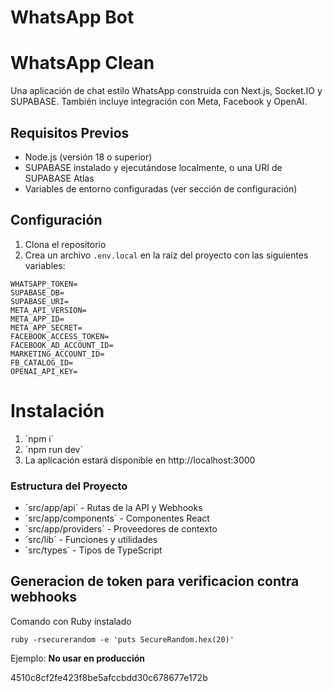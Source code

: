 # WhatsApp Bot

# WhatsApp Clean

Una aplicación de chat estilo WhatsApp construida con Next.js, Socket.IO y SUPABASE. También incluye integración con Meta, Facebook y OpenAI.

## Requisitos Previos

- Node.js (versión 18 o superior)
- SUPABASE instalado y ejecutándose localmente, o una URI de SUPABASE Atlas
- Variables de entorno configuradas (ver sección de configuración)

## Configuración

1. Clona el repositorio
2. Crea un archivo `.env.local` en la raíz del proyecto con las siguientes variables:

```env
WHATSAPP_TOKEN=
SUPABASE_DB=
SUPABASE_URI=
META_API_VERSION=
META_APP_ID=
META_APP_SECRET=
FACEBOOK_ACCESS_TOKEN=
FACEBOOK_AD_ACCOUNT_ID=
MARKETING_ACCOUNT_ID=
FB_CATALOG_ID=
OPENAI_API_KEY=
```

# Instalación
1. ´npm i´
2. ´npm run dev´
3. La aplicación estará disponible en http://localhost:3000

### Estructura del Proyecto
- ´src/app/api´ - Rutas de la API y Webhooks
- ´src/app/components´ - Componentes React
- ´src/app/providers´ - Proveedores de contexto
- ´src/lib´ - Funciones y utilidades
- ´src/types´ - Tipos de TypeScript


## Generacion de token para verificacion contra webhooks

Comando con Ruby instalado
```
ruby -rsecurerandom -e 'puts SecureRandom.hex(20)'
```

Ejemplo: __No usar en producción__

4510c8cf2fe423f8be5afccbdd30c678677e172b